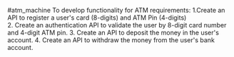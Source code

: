 #atm_machine
To develop functionality for ATM
requirements:
1.Create an API to register a user's card (8-digits) and ATM Pin (4-digits)  
2. Create an authentication API to validate the user by 8-digit card number and 4-digit ATM pin.
3. Create an API to deposit the money in the user's account. 
4. Create an API to withdraw the money from the user's bank account.
